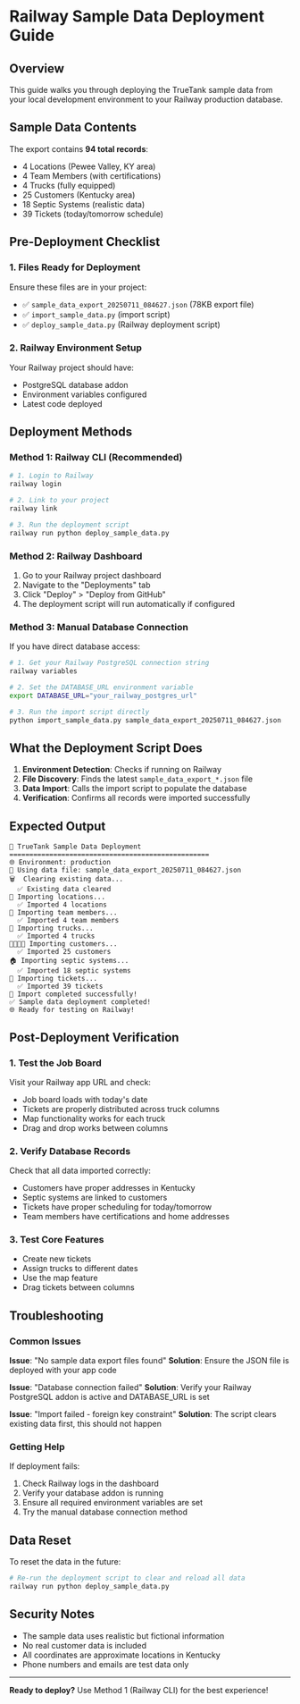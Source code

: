 # Railway Sample Data Deployment Guide

## Overview
This guide walks you through deploying the TrueTank sample data from your local development environment to your Railway production database.

## Sample Data Contents
The export contains **94 total records**:
- 4 Locations (Pewee Valley, KY area)
- 4 Team Members (with certifications)
- 4 Trucks (fully equipped)
- 25 Customers (Kentucky area)
- 18 Septic Systems (realistic data)
- 39 Tickets (today/tomorrow schedule)

## Pre-Deployment Checklist

### 1. Files Ready for Deployment
Ensure these files are in your project:
- ✅ `sample_data_export_20250711_084627.json` (78KB export file)
- ✅ `import_sample_data.py` (import script)
- ✅ `deploy_sample_data.py` (Railway deployment script)

### 2. Railway Environment Setup
Your Railway project should have:
- PostgreSQL database addon
- Environment variables configured
- Latest code deployed

## Deployment Methods

### Method 1: Railway CLI (Recommended)
```bash
# 1. Login to Railway
railway login

# 2. Link to your project
railway link

# 3. Run the deployment script
railway run python deploy_sample_data.py
```

### Method 2: Railway Dashboard
1. Go to your Railway project dashboard
2. Navigate to the "Deployments" tab
3. Click "Deploy" > "Deploy from GitHub"
4. The deployment script will run automatically if configured

### Method 3: Manual Database Connection
If you have direct database access:
```bash
# 1. Get your Railway PostgreSQL connection string
railway variables

# 2. Set the DATABASE_URL environment variable
export DATABASE_URL="your_railway_postgres_url"

# 3. Run the import script directly
python import_sample_data.py sample_data_export_20250711_084627.json
```

## What the Deployment Script Does

1. **Environment Detection**: Checks if running on Railway
2. **File Discovery**: Finds the latest `sample_data_export_*.json` file
3. **Data Import**: Calls the import script to populate the database
4. **Verification**: Confirms all records were imported successfully

## Expected Output
```
🚀 TrueTank Sample Data Deployment
==================================================
🌐 Environment: production
📁 Using data file: sample_data_export_20250711_084627.json
🗑️  Clearing existing data...
  ✅ Existing data cleared
📍 Importing locations...
  ✅ Imported 4 locations
👥 Importing team members...
  ✅ Imported 4 team members
🚛 Importing trucks...
  ✅ Imported 4 trucks
👨‍👩‍👧‍👦 Importing customers...
  ✅ Imported 25 customers
🏠 Importing septic systems...
  ✅ Imported 18 septic systems
🎫 Importing tickets...
  ✅ Imported 39 tickets
🎉 Import completed successfully!
✅ Sample data deployment completed!
🌐 Ready for testing on Railway!
```

## Post-Deployment Verification

### 1. Test the Job Board
Visit your Railway app URL and check:
- Job board loads with today's date
- Tickets are properly distributed across truck columns
- Map functionality works for each truck
- Drag and drop works between columns

### 2. Verify Database Records
Check that all data imported correctly:
- Customers have proper addresses in Kentucky
- Septic systems are linked to customers
- Tickets have proper scheduling for today/tomorrow
- Team members have certifications and home addresses

### 3. Test Core Features
- Create new tickets
- Assign trucks to different dates
- Use the map feature
- Drag tickets between columns

## Troubleshooting

### Common Issues

**Issue**: "No sample data export files found"
**Solution**: Ensure the JSON file is deployed with your app code

**Issue**: "Database connection failed"
**Solution**: Verify your Railway PostgreSQL addon is active and DATABASE_URL is set

**Issue**: "Import failed - foreign key constraint"
**Solution**: The script clears existing data first, this should not happen

### Getting Help
If deployment fails:
1. Check Railway logs in the dashboard
2. Verify your database addon is running
3. Ensure all required environment variables are set
4. Try the manual database connection method

## Data Reset
To reset the data in the future:
```bash
# Re-run the deployment script to clear and reload all data
railway run python deploy_sample_data.py
```

## Security Notes
- The sample data uses realistic but fictional information
- No real customer data is included
- All coordinates are approximate locations in Kentucky
- Phone numbers and emails are test data only

---

**Ready to deploy?** Use Method 1 (Railway CLI) for the best experience!